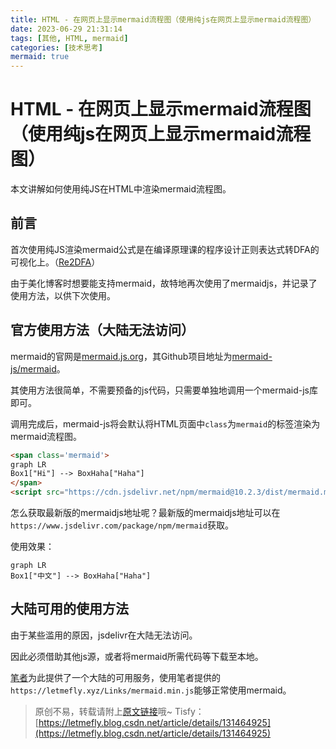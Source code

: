 ```yaml
---
title: HTML - 在网页上显示mermaid流程图（使用纯js在网页上显示mermaid流程图）
date: 2023-06-29 21:31:14
tags: [其他, HTML, mermaid]
categories: [技术思考]
mermaid: true
---
```


# HTML - 在网页上显示mermaid流程图（使用纯js在网页上显示mermaid流程图）

本文讲解如何使用纯JS在HTML中渲染mermaid流程图。

## 前言

首次使用纯JS渲染mermaid公式是在编译原理课的程序设计正则表达式转DFA的可视化上。（[Re2DFA](https://re2dfs.letmefly.xyz)）

由于美化博客时想要能支持mermaid，故特地再次使用了mermaidjs，并记录了使用方法，以供下次使用。

## 官方使用方法（大陆无法访问）

mermaid的官网是[mermaid.js.org](https://mermaid.js.org/)，其Github项目地址为[mermaid-js/mermaid](https://github.com/mermaid-js/mermaid)。

其使用方法很简单，不需要预备的js代码，只需要单独地调用一个mermaid-js库即可。

调用完成后，mermaid-js将会默认将HTML页面中```class```为```mermaid```的标签渲染为mermaid流程图。

```html
<span class='mermaid'>
graph LR
Box1["Hi"] --> BoxHaha["Haha"]
</span>
<script src="https://cdn.jsdelivr.net/npm/mermaid@10.2.3/dist/mermaid.min.js"></script>
```

怎么获取最新版的mermaidjs地址呢？最新版的mermaidjs地址可以在```https://www.jsdelivr.com/package/npm/mermaid```获取。

使用效果：

```mermaid
graph LR
Box1["中文"] --> BoxHaha["Haha"]
```

## 大陆可用的使用方法

由于某些滥用的原因，jsdelivr在大陆无法访问。

因此必须借助其他js源，或者将mermaid所需代码等下载至本地。

[笔者](https://letmefly.xyz)为此提供了一个大陆的可用服务，使用笔者提供的```https://letmefly.xyz/Links/mermaid.min.js```能够正常使用mermaid。

> 原创不易，转载请附上[原文链接](https://blog.letmefly.xyz/2023/06/29/Other-HTML-RenderMermaidByMermaidJS/)哦~
> Tisfy：[https://letmefly.blog.csdn.net/article/details/131464925](https://letmefly.blog.csdn.net/article/details/131464925)
